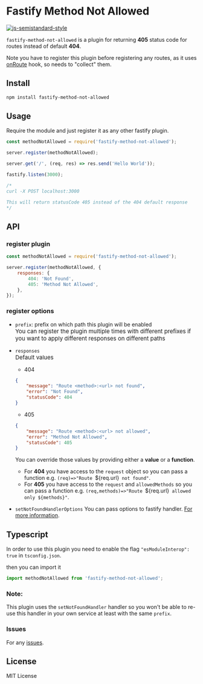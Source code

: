 # Fastify Method Not Allowed

[![js-semistandard-style](https://img.shields.io/badge/code%20style-semistandard-brightgreen.svg)](https://github.com/standard/semistandard)

`fastify-method-not-allowed` is a plugin for returning **405** status code for routes instead of default **404**.

Note you have to register this plugin before registering any routes, as it uses [onRoute](https://www.fastify.io/docs/v3.7.x/Hooks/#onroute) hook, so needs to "collect" them.

## Install

```bash
npm install fastify-method-not-allowed
```

## Usage

Require the module and just register it as any other fastify plugin.

```javascript
const methodNotAllowed = require('fastify-method-not-allowed');

server.register(methodNotAllowed);

server.get('/', (req, res) => res.send('Hello World'));

fastify.listen(3000);

/*
curl -X POST localhost:3000

This will return statusCode 405 instead of the 404 default response
*/
```

## API

### register plugin

```javascript
const methodNotAllowed = require('fastify-method-not-allowed');

server.register(methodNotAllowed, {
    responses: {
        404: 'Not Found',
        405: 'Method Not Allowed',
    },
});
```

### register options

-   `prefix`: prefix on which path this plugin will be enabled
    <br> <span style="font-size:15px"> You can register the plugin multiple times with different prefixes if you want to apply different responses on different paths<span>
-   `responses`
    <br> <span style="font-size:15px"> Default values<span>

    -   404

    ```json
    {
        "message": "Route <method>:<url> not found",
        "error": "Not Found",
        "statusCode": 404
    }
    ```

    -   405

    ```json
    {
        "message": "Route <method>:<url> not allowed",
        "error": "Method Not Allowed",
        "statusCode": 405
    }
    ```

    You can override those values by providing either a **value** or a **function**.

    -   For **404** you have access to the `request` object so you can pass a function e.g. `(req)=>"Route `\${req.url}` not found"`.
    -   For **405** you have access to the `request` and `allowedMethods` so you can pass a function e.g. `(req,methods)=>"Route `\${req.url}` allowed only ${methods}"`.

-   `setNotFoundHandlerOptions` You can pass options to fastify handler. [For more information](https://www.fastify.io/docs/latest/Server/#setnotfoundhandler).

## Typescript

In order to use this plugin you need to enable the flag `"esModuleInterop": true` in `tsconfig.json`.

then you can import it

```typescript
import methodNotAllowed from 'fastify-method-not-allowed';
```

### Note:

This plugin uses the `setNotFoundHandler` handler so you won't be able to re-use this handler in your own service at least with the same `prefix`.

### Issues

For any [issues](https://github.com/gkampitakis/fastify-method-not-allowed/issues).

## License

MIT License
